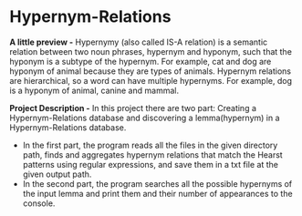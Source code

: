 # Hypernym-Relations
**A little preview -** Hypernymy (also called IS-A relation) is a semantic relation between two noun phrases, hypernym and hyponym, such that the hyponym is a subtype of the hypernym. For example, cat and dog are hyponym of animal because they are types of animals. Hypernym relations are hierarchical, so a word can have multiple hypernyms. For example, dog is a hyponym of animal, canine and mammal.

**Project Description -** In this project there are two part: Creating a Hypernym-Relations database and discovering a lemma(hypernym) in a Hypernym-Relations database.
* In the first part, the program reads all the files in the given directory path, finds and aggregates hypernym relations that match the Hearst patterns using regular expressions, and save them in a txt file at the given output path.
* In the second part, the program searches all the possible hypernyms of the input lemma and print them and their number of appearances to the console. 
